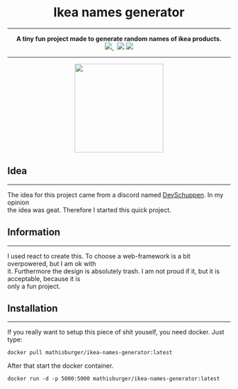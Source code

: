 <div align="center">
    <h1>Ikea names generator</h1>
    <hr>
    <strong>
    A tiny fun project made to generate random names of ikea products.
</strong><br>
<a href="https://hub.docker.com/r/mathisburger/ikea-names-generator">
<img src="https://img.shields.io/docker/automated/mathisburger/ikea-names-generator?style=for-the-badge">
</a>&nbsp;
<img src="https://img.shields.io/docker/pulls/mathisburger/ikea-names-generator?style=for-the-badge">
<img src="https://img.shields.io/github/license/MathisBurger/ikea-name-generator?style=for-the-badge">
</div>

<hr>

<div align="center">
<img src="https://upload.wikimedia.org/wikipedia/commons/thumb/a/a7/React-icon.svg/1200px-React-icon.svg.png" width="200">
</div>

## Idea 

---
The idea for this project came from a discord named <a href="https://dc.zekro.de">DevSchuppen</a>. 
In my opinion <br> the idea was geat. Therefore I started this quick project.


## Information

---
I used react to create this. To choose a web-framework is a bit overpowered, but I am ok
with <br> it. Furthermore the design is absolutely trash. I am not proud if it, but
it is acceptable, because it is <br> only a fun project.

## Installation

---
If you really want to setup this piece of shit youself, you need docker.
Just type:
```
docker pull mathisburger/ikea-names-generator:latest
```

After that start the docker container. 
```
docker run -d -p 5000:5000 mathisburger/ikea-names-generator:latest
```
